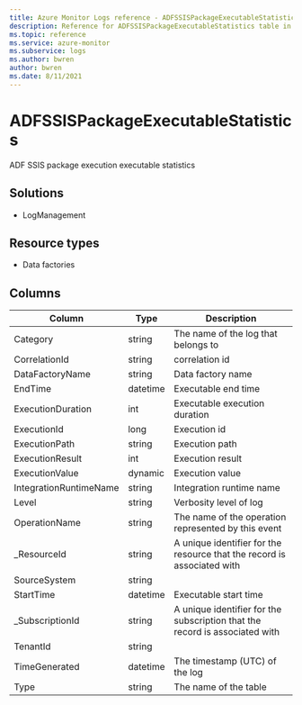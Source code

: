```yaml
---
title: Azure Monitor Logs reference - ADFSSISPackageExecutableStatistics
description: Reference for ADFSSISPackageExecutableStatistics table in Azure Monitor Logs.
ms.topic: reference
ms.service: azure-monitor
ms.subservice: logs
ms.author: bwren
author: bwren
ms.date: 8/11/2021
---
```


# ADFSSISPackageExecutableStatistics

 ADF SSIS package execution executable statistics

## Solutions

- LogManagement
## Resource types

- Data factories




## Columns

|Column|Type|Description|
|---|---|---|
|Category|string|The name of the log that belongs to|
|CorrelationId|string|correlation id|
|DataFactoryName|string|Data factory name|
|EndTime|datetime|Executable end time|
|ExecutionDuration|int|Executable execution duration|
|ExecutionId|long|Execution id|
|ExecutionPath|string|Execution path|
|ExecutionResult|int|Execution result|
|ExecutionValue|dynamic|Execution value|
|IntegrationRuntimeName|string|Integration runtime name|
|Level|string|Verbosity level of log|
|OperationName|string|The name of the operation represented by this event|
|_ResourceId|string|A unique identifier for the resource that the record is associated with|
|SourceSystem|string||
|StartTime|datetime|Executable start time|
|_SubscriptionId|string|A unique identifier for the subscription that the record is associated with|
|TenantId|string||
|TimeGenerated|datetime|The timestamp (UTC) of the log|
|Type|string|The name of the table|
